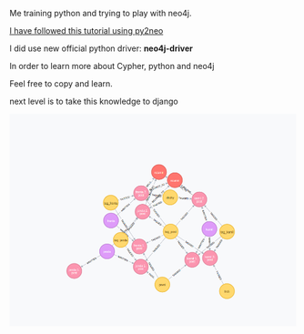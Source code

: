Me training python and trying to play with neo4j.

[I have followed this tutorial using py2neo](http://nicolewhite.github.io/neo4j-flask/)

I did use new official python driver: **neo4j-driver**

In order to learn more about Cypher, python and neo4j

Feel free to copy and learn.


next level is to take this knowledge to django

![ne4j immage](Neo4j.png)
